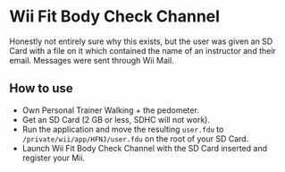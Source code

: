 # Wii Fit Body Check Channel
Honestly not entirely sure why this exists, but the user was given an SD Card with a file on it which contained the name of an instructor and their email. Messages were sent through Wii Mail.

## How to use
- Own Personal Trainer Walking + the pedometer.
- Get an SD Card (2 GB or less, SDHC will not work).
- Run the application and move the resulting `user.fdu` to `/private/wii/app/HFNJ/user.fdu` on the root of your SD Card.
- Launch Wii Fit Body Check Channel with the SD Card inserted and register your Mii.
